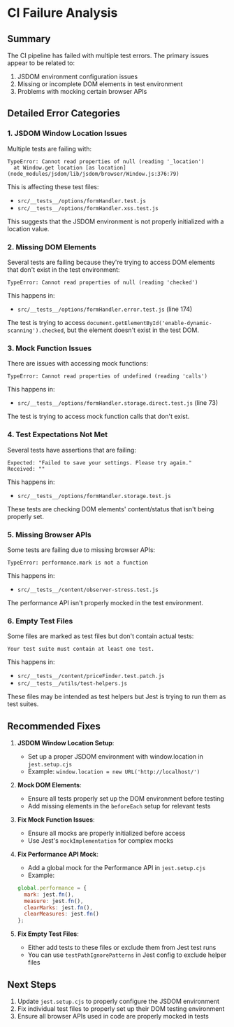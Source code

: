 # CI Failure Analysis

## Summary
The CI pipeline has failed with multiple test errors. The primary issues appear to be related to:

1. JSDOM environment configuration issues
2. Missing or incomplete DOM elements in test environment 
3. Problems with mocking certain browser APIs

## Detailed Error Categories

### 1. JSDOM Window Location Issues

Multiple tests are failing with:
```
TypeError: Cannot read properties of null (reading '_location')
  at Window.get location [as location] (node_modules/jsdom/lib/jsdom/browser/Window.js:376:79)
```

This is affecting these test files:
- `src/__tests__/options/formHandler.test.js`
- `src/__tests__/options/formHandler.xss.test.js`

This suggests that the JSDOM environment is not properly initialized with a location value.

### 2. Missing DOM Elements

Several tests are failing because they're trying to access DOM elements that don't exist in the test environment:

```
TypeError: Cannot read properties of null (reading 'checked')
```

This happens in:
- `src/__tests__/options/formHandler.error.test.js` (line 174)

The test is trying to access `document.getElementById('enable-dynamic-scanning').checked`, but the element doesn't exist in the test DOM.

### 3. Mock Function Issues

There are issues with accessing mock functions:

```
TypeError: Cannot read properties of undefined (reading 'calls')
```

This happens in:
- `src/__tests__/options/formHandler.storage.direct.test.js` (line 73)

The test is trying to access mock function calls that don't exist.

### 4. Test Expectations Not Met

Several tests have assertions that are failing:

```
Expected: "Failed to save your settings. Please try again."
Received: ""
```

This happens in:
- `src/__tests__/options/formHandler.storage.test.js`

These tests are checking DOM elements' content/status that isn't being properly set.

### 5. Missing Browser APIs

Some tests are failing due to missing browser APIs:

```
TypeError: performance.mark is not a function
```

This happens in:
- `src/__tests__/content/observer-stress.test.js`

The performance API isn't properly mocked in the test environment.

### 6. Empty Test Files

Some files are marked as test files but don't contain actual tests:

```
Your test suite must contain at least one test.
```

This happens in:
- `src/__tests__/content/priceFinder.test.patch.js`
- `src/__tests__/utils/test-helpers.js`

These files may be intended as test helpers but Jest is trying to run them as test suites.

## Recommended Fixes

1. **JSDOM Window Location Setup**:
   - Set up a proper JSDOM environment with window.location in `jest.setup.cjs`
   - Example: `window.location = new URL('http://localhost/')`

2. **Mock DOM Elements**:
   - Ensure all tests properly set up the DOM environment before testing
   - Add missing elements in the `beforeEach` setup for relevant tests

3. **Fix Mock Function Issues**:
   - Ensure all mocks are properly initialized before access
   - Use Jest's `mockImplementation` for complex mocks

4. **Fix Performance API Mock**:
   - Add a global mock for the Performance API in `jest.setup.cjs`
   - Example: 
   ```javascript
   global.performance = {
     mark: jest.fn(),
     measure: jest.fn(),
     clearMarks: jest.fn(),
     clearMeasures: jest.fn()
   };
   ```

5. **Fix Empty Test Files**:
   - Either add tests to these files or exclude them from Jest test runs
   - You can use `testPathIgnorePatterns` in Jest config to exclude helper files

## Next Steps

1. Update `jest.setup.cjs` to properly configure the JSDOM environment
2. Fix individual test files to properly set up their DOM testing environment
3. Ensure all browser APIs used in code are properly mocked in tests